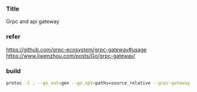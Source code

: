 ### Title
Grpc and api gateway 

### refer

https://github.com/grpc-ecosystem/grpc-gateway#usage
https://www.liwenzhou.com/posts/Go/grpc-gateway/


### build
```bash
protoc -I . --go_out=gen --go_opt=paths=source_relative --grpc-gateway_out gen --grpc-gateway_opt paths=source_relative  --grpc-gateway_opt generate_unbound_methods=true  --go-grpc_out=gen --go-grpc_opt=paths=source_relative  types/*.proto 
```